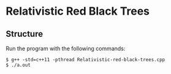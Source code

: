 # Relativistic Red Black Trees

## Structure
Run the program with the following commands:
```
$ g++ -std=c++11 -pthread Relativistic-red-black-trees.cpp
$ ./a.out
```
